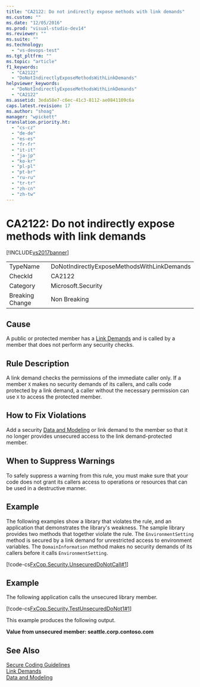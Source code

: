 ```yaml
---
title: "CA2122: Do not indirectly expose methods with link demands"
ms.custom: ""
ms.date: "12/05/2016"
ms.prod: "visual-studio-dev14"
ms.reviewer: ""
ms.suite: ""
ms.technology: 
  - "vs-devops-test"
ms.tgt_pltfrm: ""
ms.topic: "article"
f1_keywords: 
  - "CA2122"
  - "DoNotIndirectlyExposeMethodsWithLinkDemands"
helpviewer_keywords: 
  - "DoNotIndirectlyExposeMethodsWithLinkDemands"
  - "CA2122"
ms.assetid: 3eda58e7-c6ec-41c3-8112-ae0841109c6a
caps.latest.revision: 17
ms.author: "shoag"
manager: "wpickett"
translation.priority.ht: 
  - "cs-cz"
  - "de-de"
  - "es-es"
  - "fr-fr"
  - "it-it"
  - "ja-jp"
  - "ko-kr"
  - "pl-pl"
  - "pt-br"
  - "ru-ru"
  - "tr-tr"
  - "zh-cn"
  - "zh-tw"
---
```

# CA2122: Do not indirectly expose methods with link demands
[!INCLUDE[vs2017banner](../code-quality/includes/vs2017banner.md)]

|||  
|-|-|  
|TypeName|DoNotIndirectlyExposeMethodsWithLinkDemands|  
|CheckId|CA2122|  
|Category|Microsoft.Security|  
|Breaking Change|Non Breaking|  
  
## Cause  
 A public or protected member has a [Link Demands](../Topic/Link%20Demands.md) and is called by a member that does not perform any security checks.  
  
## Rule Description  
 A link demand checks the permissions of the immediate caller only. If a member `X` makes no security demands of its callers, and calls code protected by a link demand, a caller without the necessary permission can use `X` to access the protected member.  
  
## How to Fix Violations  
 Add a security [Data and Modeling](../Topic/Data%20and%20Modeling%20in%20the%20.NET%20Framework.md) or link demand to the member so that it no longer provides unsecured access to the link demand-protected member.  
  
## When to Suppress Warnings  
 To safely suppress a warning from this rule, you must make sure that your code does not grant its callers access to operations or resources that can be used in a destructive manner.  
  
## Example  
 The following examples show a library that violates the rule, and an application that demonstrates the library's weakness. The sample library provides two methods that together violate the rule. The `EnvironmentSetting` method is secured by a link demand for unrestricted access to environment variables. The `DomainInformation` method makes no security demands of its callers before it calls `EnvironmentSetting`.  
  
 [!code-cs[FxCop.Security.UnsecuredDoNotCall#1](../code-quality/codesnippet/CSharp/ca2122--do-not-indirectly-expose-methods-with-link-demands_1.cs)]  
  
## Example  
 The following application calls the unsecured library member.  
  
 [!code-cs[FxCop.Security.TestUnsecuredDoNot1#1](../code-quality/codesnippet/CSharp/ca2122--do-not-indirectly-expose-methods-with-link-demands_2.cs)]  
  
 This example produces the following output.  
  
 **Value from unsecured member: seattle.corp.contoso.com**   
## See Also  
 [Secure Coding Guidelines](../Topic/Secure%20Coding%20Guidelines.md)   
 [Link Demands](../Topic/Link%20Demands.md)   
 [Data and Modeling](../Topic/Data%20and%20Modeling%20in%20the%20.NET%20Framework.md)